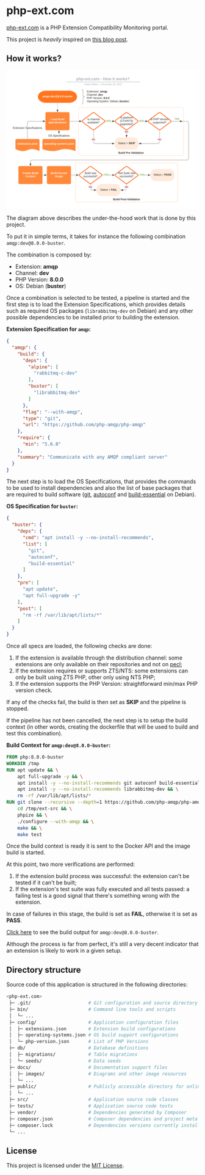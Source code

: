 # php-ext.com

[php-ext.com](https://php-ext.com) is a PHP Extension Compatibility Monitoring portal.

This project is *heavily* inspired on [this blog post](https://blog.remirepo.net/post/2020/09/21/PHP-extensions-status-with-upcoming-PHP-8.0).

## How it works?

![How It Works Diagram](docs/images/how-it-works.png)

The diagram above describes the under-the-hood work that is done by this project.

To put it in simple terms, it takes for instance the following combination `amqp:dev@8.0.0-buster`.

The combination is composed by:
- Extension: **amqp**
- Channel: **dev**
- PHP Version: **8.0.0**
- OS: Debian (**buster**)

Once a combination is selected to be tested, a pipeline is started and the first step is to load the Extension Specifications, which provides details such as required OS packages (`librabbitmq-dev` on Debian) and any other possible dependencies to be installed prior to building the extension.

**Extension Specification for `amqp`:**

```json
{
  "amqp": {
    "build": {
      "deps": {
        "alpine": [
          "rabbitmq-c-dev"
        ],
        "buster": [
          "librabbitmq-dev"
        ]
      },
      "flag": "--with-amqp",
      "type": "git",
      "url": "https://github.com/php-amqp/php-amqp"
    },
    "require": {
      "min": "5.6.0"
    },
    "summary": "Communicate with any AMQP compliant server"
  }
}
```

The next step is to load the OS Specifications, that provides the commands to be used to install dependencies and also the list of base packages that are required to build software ([git](https://packages.debian.org/buster/git), [autoconf](https://packages.debian.org/buster/autoconf) and [build-essential](https://packages.debian.org/buster/build-essential) on Debian).

**OS Specification for `buster`:**

```json
{
  "buster": {
    "deps": {
      "cmd": "apt install -y --no-install-recommends",
      "list": [
        "git",
        "autoconf",
        "build-essential"
      ]
    },
    "pre": [
      "apt update",
      "apt full-upgrade -y"
    ],
    "post": [
      "rm -rf /var/lib/apt/lists/*"
    ]
  }
}
```

Once all specs are loaded, the following checks are done:

1. If the extension is available through the distribution channel: some extensions are only available on their repositories and not on [pecl](https://pecl.php.net);
2. If the extension requires or supports ZTS/NTS: some extensions can only be built using ZTS PHP, other only using NTS PHP;
3. If the extension supports the PHP Version: straightforward min/max PHP version check.

If any of the checks fail, the build is then set as **SKIP** and the pipeline is stopped.

If the pipeline has not been cancelled, the next step is to setup the build context (in other words, creating the dockerfile that will be used to build and test this combination).

**Build Context for `amqp:dev@8.0.0-buster`:**

```dockerfile
FROM php:8.0.0-buster
WORKDIR /tmp
RUN apt update && \
    apt full-upgrade -y && \
    apt install -y --no-install-recommends git autoconf build-essential && \
    apt install -y --no-install-recommends librabbitmq-dev && \
    rm -rf /var/lib/apt/lists/*
RUN git clone --recursive --depth=1 https://github.com/php-amqp/php-amqp /tmp/ext-src && \
    cd /tmp/ext-src && \
    phpize && \
    ./configure --with-amqp && \
    make && \
    make test
```

Once the build context is ready it is sent to the Docker API and the image build is started.

At this point, two more verifications are performed:

1. If the extension build process was successful: the extension can't be tested if it can't be built;
2. If the extension's test suite was fully executed and all tests passed: a failing test is a good signal that there's something wrong with the extension.

In case of failures in this stage, the build is set as **FAIL**, otherwise it is set as **PASS**.

[Click here](https://php-ext.com/details.php?amqp:dev@8.0.0-buster) to see the build output for `amqp:dev@8.0.0-buster`.

Although the process is far from perfect, it's still a very decent indicator that an extension is likely to work in a given setup.


## Directory structure

Source code of this application is structured in the following directories:

```bash
<php-ext.com>
 ├─ .git/                     # Git configuration and source directory
 ├─ bin/                      # Command line tools and scripts
 │  └─ ...
 ├─ config/                   # Application configuration files
 │  ├─ extensions.json        # Extension build configurations
 │  ├─ operating-systems.json # OS build support configurations
 │  └─ php-version.json       # List of PHP Versions
 ├─ db/                       # Database definitions
 │  ├─ migrations/            # Table migrations
 │  └─ seeds/                 # Data seeds
 ├─ docs/                     # Documentation support files
 │  ├─ images/                # Diagrams and other image resources
 │  └─ ...
 ├─ public/                   # Publicly accessible directory for online php-ext.com
 │  └─ ...
 ├─ src/                      # Application source code classes
 ├─ tests/                    # Application source code tests
 ├─ vendor/                   # Dependencies generated by Composer
 ├─ composer.json             # Composer dependencies and project meta definition
 ├─ composer.lock             # Dependencies versions currently installed
 └─ ...
 ```


## License

This project is licensed under the [MIT License](LICENSE).
